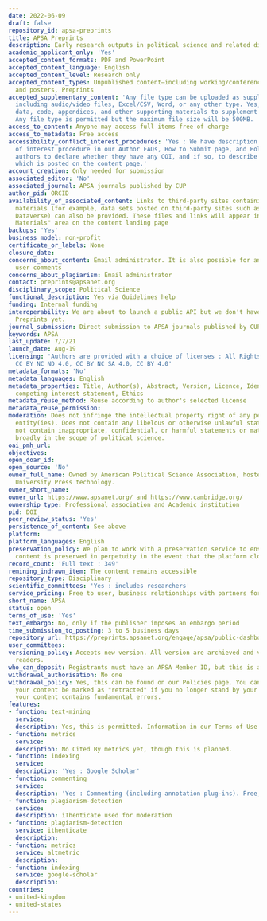 ```yaml
---
date: 2022-06-09
draft: false
repository_id: apsa-preprints
title: APSA Preprints
description: Early research outputs in political science and related disciplines
academic_applicant_only: 'Yes'
accepted_content_formats: PDF and PowerPoint
accepted_content_language: English
accepted_content_level: Research only
accepted_content_types: Unpublished content—including working/conference papers, presentations,
  and posters, Preprints
accepted_supplementary_content: 'Any file type can be uploaded as supplementary material
  including audio/video files, Excel/CSV, Word, or any other type. Yes, you can upload
  data, code, appendices, and other supporting materials to supplement your main content.
  Any file type is permitted but the maximum file size will be 500MB. '
access_to_content: Anyone may access full items free of charge
access_to_metadata: Free access
accessibility_conflict_interest_procedures: 'Yes : We have description of our conflict
  of interest procedure in our Author FAQs, How to Submit page, and Policies. We ask
  authors to declare whether they have any COI, and if so, to describe it in a declaration
  which is posted on the content page.'
account_creation: Only needed for submission
associated_editor: 'No'
associated_journal: APSA journals published by CUP
author_pid: ORCID
availability_of_associated_content: Links to third-party sites containing supplementary
  materials (for example, data sets posted on third-party sites such as the Harvard
  Dataverse) can also be provided. These files and links will appear in a "Supplementary
  Materials" area on the content landing page
backups: 'Yes'
business_model: non-profit
certificate_or_labels: None
closure_date:
concerns_about_content: Email administrator. It is also possible for any user to 'Report'
  user comments
concerns_about_plagiarism: Email administrator
contact: preprints@apsanet.org
disciplinary_scope: Political Science
functional_description: Yes via Guidelines help
funding: Internal funding
interoperability: We are about to launch a public API but we don't have one on APSA
  Preprints yet.
journal_submission: Direct submission to APSA journals published by CUP
keywords: APSA
last_update: 7/7/21
launch_date: Aug-19
licensing: 'Authors are provided with a choice of licenses : All Rights Reserved,
  CC BY NC ND 4.0, CC BY NC SA 4.0, CC BY 4.0'
metadata_formats: 'No'
metadata_languages: English
metadata_properties: Title, Author(s), Abstract, Version, Licence, Identifier, Author’s
  competing interest statement, Ethics
metadata_reuse_method: Reuse according to author's selected license
metadata_reuse_permission:
moderation: Does not infringe the intellectual property right of any person(s) or
  entity(ies). Does not contain any libelous or otherwise unlawful statements. Does
  not contain inappropriate, confidential, or harmful statements or materials. Falls
  broadly in the scope of political science.
oai_pmh_url:
objectives:
open_doar_id:
open_source: 'No'
owner_full_name: Owned by American Political Science Association, hosted by Cambridge
  University Press technology.
owner_short_name:
owner_url: https://www.apsanet.org/ and https://www.cambridge.org/
ownership_type: Professional association and Academic institution
pid: DOI
peer_review_status: 'Yes'
persistence_of_content: See above
platform:
platform_languages: English
preservation_policy: We plan to work with a preservation service to ensure that all
  content is preserved in perpetuity in the event that the platform closes.
record_count: 'Full text : 349'
remining_indrawn_item: The content remains accessible
repository_type: Disciplinary
scientific_committees: 'Yes : includes researchers'
service_pricing: Free to user, business relationships with partners for hosting services.
short_name: APSA
status: open
terms_of_use: 'Yes'
text_embargo: No, only if the publisher imposes an embargo period
time_submission_to_posting: 3 to 5 business days
repository_url: https://preprints.apsanet.org/engage/apsa/public-dashboard
user_committees:
versioning_policy: Accepts new version. All version are archieved and visible for
  readers.
who_can_deposit: Registrants must have an APSA Member ID, but this is also free.
withdrawal_authorisation: No one
withdrawal_policy: Yes, this can be found on our Policies page. You can request that
  your content be marked as "retracted" if you no longer stand by your findings or
  your content contains fundamental errors.
features:
- function: text-mining
  service:
  description: Yes, this is permitted. Information in our Terms of Use.
- function: metrics
  service:
  description: No Cited By metrics yet, though this is planned.
- function: indexing
  service:
  description: 'Yes : Google Scholar'
- function: commenting
  service:
  description: 'Yes : Commenting (including annotation plug-ins). Free, requires registration'
- function: plagiarism-detection
  service:
  description: iThenticate used for moderation
- function: plagiarism-detection
  service: ithenticate
  description:
- function: metrics
  service: altmetric
  description:
- function: indexing
  service: google-scholar
  description:
countries:
- united-kingdom
- united-states
---
```



